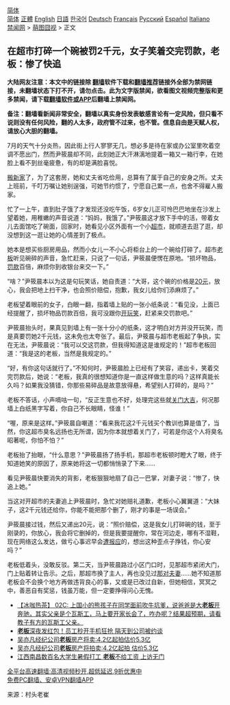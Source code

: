  <!-- 面包屑导航 --> <div class="breadcrumb"><!-- GTranslate: https://gtranslate.io/ -->  <div class="switcher notranslate">  <div class="selected">  <a href="#" onclick="return false;"> 简体</a>  </div>  <div class="option">  <a href="https://www.bannedbook.org" onclick="doGTranslate('zh-CN|zh-CN');jQuery('div.switcher div.selected a').html(jQuery(this).html());return false;" title="简体中文" class="nturl selected"> 简体</a>  <a href="https://www.bannedbook.org/zh-tw/" onclick="doGTranslate('zh-CN|zh-TW');jQuery('div.switcher div.selected a').html(jQuery(this).html());return false;" title="繁體中文" class="nturl"> 正體</a>  <a href="https://www.bannedbook.org/en/" onclick="doGTranslate('zh-CN|en');jQuery('div.switcher div.selected a').html(jQuery(this).html());return false;" title="English" class="nturl"> English</a>  <a href="https://www.bannedbook.org/ja/" onclick="doGTranslate('zh-CN|ja');jQuery('div.switcher div.selected a').html(jQuery(this).html());return false;" title="日本語" class="nturl"> 日語</a>  <a href="https://www.bannedbook.org/ko/" onclick="doGTranslate('zh-CN|ko');jQuery('div.switcher div.selected a').html(jQuery(this).html());return false;" title="한국어" class="nturl"> 한국어</a>  <a href="https://www.bannedbook.org/de/" onclick="doGTranslate('zh-CN|de');jQuery('div.switcher div.selected a').html(jQuery(this).html());return false;" title="Deutsch" class="nturl"> Deutsch</a>  <a href="https://www.bannedbook.org/fr/" onclick="doGTranslate('zh-CN|fr');jQuery('div.switcher div.selected a').html(jQuery(this).html());return false;" title="Français" class="nturl"> Français</a>  <a href="https://www.bannedbook.org/ru/" onclick="doGTranslate('zh-CN|ru');jQuery('div.switcher div.selected a').html(jQuery(this).html());return false;" title="Русский" class="nturl"> Русский</a>  <a href="https://www.bannedbook.org/es/" onclick="doGTranslate('zh-CN|es');jQuery('div.switcher div.selected a').html(jQuery(this).html());return false;" title="Español" class="nturl"> Español</a>  <a href="https://www.bannedbook.org/it/" onclick="doGTranslate('zh-CN|it');jQuery('div.switcher div.selected a').html(jQuery(this).html());return false;" title="Italiano" class="nturl"> Italiano</a>  </div>  </div>      <div class='breadcrumb-sub'><!-- Breadcrumb NavXT 6.3.0 --> <a href="https://www.bannedbook.org/" class="home">禁闻网</a> &gt; <a href="https://www.bannedbook.org/bnews/funmedia/" class="category">萌图囧视</a> &gt; 正文</div></div><h2>在超市打碎一个碗被罚2千元，女子笑着交完罚款，老板：惨了快追</h2> <p class="notice"><b>大陆网友注意：本文中的链接除 <a href="https://github.com/bannedbook/fanqiang" >翻墙</a>软件下载和<a href="https://github.com/killgcd/justmysocks/blob/master/README.md">翻墙推荐</a>链接外全部为禁网链接，未翻墙状态下打不开，请勿点击。此为文字版禁闻，欲看图文视频完整版和更多禁闻，请下载<a href="https://github.com/bannedbook/fanqiang">翻墙软件或APP</a>后翻墙上禁闻网。</p><p>备注：翻墙看新闻非常安全，翻墙以真实身份发表敏感言论有一定风险，但只看不说则没有任何风险，翻的人太多，政府管不过来，也不管。信息自由是天赋人权，请放心大胆的翻墙。</b></p>  <div class="entry"> <p>7月的天气十分炎热，因此街上行人寥寥无几，想必多是待在家或办公室里吹着空调不愿出门，然而尹筱晨却不同，此刻她正大汗淋漓地提着一箱又一箱行李，在她脸上看不到丝毫疲惫，有的却是满脸喜悦。</p> <p><a href="https://www.bannedbook.org/bnews/tag/%E6%90%AC%E6%96%B0%E5%AE%B6/" class="st_tag internal_tag" rel="tag" title="标签 搬新家 下的日志">搬新家</a>了，为了这套房，她和丈夫省吃俭用，总算有了属于自己的安身之所。丈夫上班前，千叮万嘱让她别逞强，可她节约惯了，宁愿自己累一点，也舍不得雇人搬家。</p> <p>忙了一上午，直到肚子饿了才发现还没吃午饭，6岁女儿正可怜巴巴地坐在沙发上望着她，用稚嫩的声音说道：“妈妈，我饿了。”尹筱晨这才放下手中的活，带着女儿去面馆吃了碗面，回家时，她看见小区外面有一个小<a href="https://www.bannedbook.org/bnews/tag/%e8%b6%85%e5%b8%82/" class="st_tag internal_tag" rel="tag" title="标签 超市 下的日志">超市</a>，就顺道去逛了逛，却没想到这一逛让她的心情差到了极点。</p> <p>她本是想买些厨房用品，然而小女儿一不小心将柜台上的一个碗给打碎了。超市<a href="https://www.bannedbook.org/bnews/tag/%e8%80%81%e6%9d%bf/" class="st_tag internal_tag" rel="tag" title="标签 老板 下的日志">老板</a>听见碗碎的声音，急忙赶来，只说了一句话，尹筱晨便愣在原地。“损坏物品，<a href="https://www.bannedbook.org/bnews/tag/%e7%bd%9a%e6%ac%be/" class="st_tag internal_tag" rel="tag" title="标签 罚款 下的日志">罚款</a>百倍，麻烦你到收银台来交一下。”</p>  <p>“啥？”尹筱晨本以为这是句玩笑话，她自责道：“大哥，这个碗的价格是<a href="https://www.bannedbook.org/bnews/tag/20%E5%85%83/" class="st_tag internal_tag" rel="tag" title="标签 20元 下的日志">20元</a>，放心，我会把地上扫干净，也会照价赔偿，抱歉，我女儿给你们添麻烦了。”</p> <p>老板望着眼前的女子，白眼一翻，指着墙上贴的一张小纸条说：“看见没，上面已经提醒了，损坏物品罚款百倍，我可没跟你<a href="https://www.bannedbook.org/bnews/tag/%E5%BC%80%E7%8E%A9%E7%AC%91/" class="st_tag internal_tag" rel="tag" title="标签 开玩笑 下的日志">开玩笑</a>，赶紧来交罚款吧。”</p> <p>尹筱晨抬头时，果真见到墙上有一张十分小的纸条，这才明白对方并没开玩笑，而是真要罚她2千元钱，这未免也太夸张了。最后，尹筱晨与超市老板起了争执，实在无法，尹筱晨说：“我可以交这罚款，但我得知道这是谁规定的！”超市老板回道：“我是这的老板，当然是我规定的。”</p> <p>“好，有你这句话就行了。”不知何时，尹筱晨脸上已经有了笑容，递出卡，笑着交完罚款后，她说：“老板，我真的很想知道你是一直这样做生意的吗？这样真能长久吗？如果我没猜错，你那些易碎品是故意放得悬，希望别人打碎的，是吗？”</p>  <p>老板不答话，小声嘀咕一句，“反正生意也不好，处理完这些就<a href="https://www.bannedbook.org/bnews/tag/%E5%85%B3%E9%97%A8%E5%A4%A7%E5%90%89/" class="st_tag internal_tag" rel="tag" title="标签 关门大吉 下的日志">关门大吉</a>，何况那墙上白纸黑字写着，你自己不长眼睛，怪谁！”</p> <p>“喔，原来是这样。”尹筱晨自嘲道：“看来我花这2千元钱买个教训也算是值了，当然，你这超市臭名远扬也无所谓，因为你本就想着关门了，可若是你这个人将臭名昭著呢，你怕不怕？”</p> <p>老板抬了抬眼，“什么意思？”尹筱晨扬了扬手机，那超市老板顿时瞪大了眼，终于知道她笑的原因了，原来她将这一切都悄悄录了下来……</p> <p>看见尹筱晨快要消失的背影，老板狠狠地扇了自己一巴掌，对妻子说：“惨了，快追上她。”</p>  <p>当这对开超市的夫妻追上尹筱晨时，急忙对她赔礼道歉，老板小心翼翼道：“大妹子，这2千元钱还给你，你能不能把那个删了，刚才的事是一场误会。”</p> <p>尹筱晨接过钱，然后又递出20元，说：“照价赔偿，这是我女儿打碎碗的钱，至于刚录的，你放心，我会将它删掉的，但是我要提醒你，常在河边走，哪有不湿鞋，现在网络这么发达，做亏心事迟早会<a href="https://www.bannedbook.org/bnews/tag/%E9%81%AD%E6%8A%A5%E5%BA%94/" class="st_tag internal_tag" rel="tag" title="标签 遭报应 下的日志">遭报应</a>的，想出这种歪点子挣钱，你心安吗？”</p> <p>老板低着头，没敢反驳。第二天，当尹筱晨路过小区门口时，见那超市紧闭大门，门上贴着转让告示。之后，那超市换了主人，再也没见过<a href="https://www.bannedbook.org/bnews/tag/%E9%82%A3%E5%AF%B9%E5%A4%AB%E5%A6%BB/" class="st_tag internal_tag" rel="tag" title="标签 那对夫妻 下的日志">那对夫妻</a>……她不知道那老板会不会换个地方再做违背良心的事，又或是已改过自新，但她相信，冥冥之中，善恶自有奖惩，钱虽万能，但一定要挣得问心无愧。</p> <ul class='op-related-articles' title='相关阅读'> <li><a href='https://www.bannedbook.org/bnews/bannedvideo/20210805/1614489.html' target='_blank'>【冰咖热茶】 02C: 上国小的熊孩子在同学面前吹牛坑爹，说爸爸是大<b>老板</b>开奔驰，其实父亲是个瓦斯工，马上要开家长会了，咋办呢？结果超预期，请看教子有方的瓦斯工父亲。</a></li> <li><a href='https://www.bannedbook.org/bnews/cnnews/20210827/1614029.html' target='_blank'><b>老板</b>深夜发红包！员工秒开手机狂抢 隔天到公司被约谈</a></li> <li><a href='https://www.bannedbook.org/bnews/yule/20210827/1613989.html' target='_blank'>吴亦凡经纪公司<b>老板</b>房产将卖:4.2亿起拍估价5.3亿</a></li> <li><a href='https://www.bannedbook.org/bnews/baitai/20210826/1613719.html' target='_blank'>吴亦凡经纪公司<b>老板</b>房产将拍卖:4.2亿起拍 估价5.3亿</a></li> <li><a href='https://www.bannedbook.org/bnews/topimagenews/20210825/1612927.html' target='_blank'>江西南昌数百名大学生暑假打工 <b>老板</b>不给工资 上访无门</a></li> </ul> <p class="texttj"> <a href="https://github.com/bannedbook/fanqiang/wiki/V2ray%E6%9C%BA%E5%9C%BA" target="_blank">全平台高速翻墙:高清视频秒开,超低延迟,9折优惠中</a><br/> <a href="https://github.com/bannedbook/fanqiang/wiki/%E7%A6%81%E9%97%BB%E7%BD%91%E5%AE%89%E5%8D%93%E7%BF%BB%E5%A2%99%E6%96%B0%E9%97%BBAPP" target="_blank">免费PC翻墙、安卓VPN翻墙APP</a></p> <p> 来源：村头老崔 </p><a name='sharetosocial'></a>  <div style="margin-bottom:5px;padding-bottom:5px;clear:both"> <div id="archive-pix-1" class="banner-ads"> <!-- AuctionX Display platform tag START --> <div id="26318x728x90x621x_ADSLOT2" clicktrack="%%CLICK_URL_ESC%%"></div> <!-- AuctionX Display platform tag END --> </div> <div id="archive-pix-2" class="banner-ads"> <!-- AuctionX Display platform tag START --> <div id="26315x300x250x621x_ADSLOT2" clicktrack="%%CLICK_URL_ESC%%"></div> <!-- AuctionX Display platform tag END --> </div> </div>  <div id="archive-pix-1" class="banner-ads"> <!-- AuctionX Display platform tag START --> <div id="26318x728x90x621x_ADSLOT3" clicktrack="%%CLICK_URL_ESC%%"></div> <!-- AuctionX Display platform tag END --> </div> </div><!--END ENTRY--> 